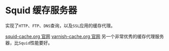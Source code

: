 # Squid 缓存服务器

实现了`HTTP`、`FTP`、`DNS`查询，以及`SSL`应用的缓存代理。

[squid-cache.org 官网](http://www.squid-cache.org/)
[varnish-cache.org 官网](http://varnish-cache.org/) 另一个非常优秀的缓存代理服务器，比`Squid`性能要好。